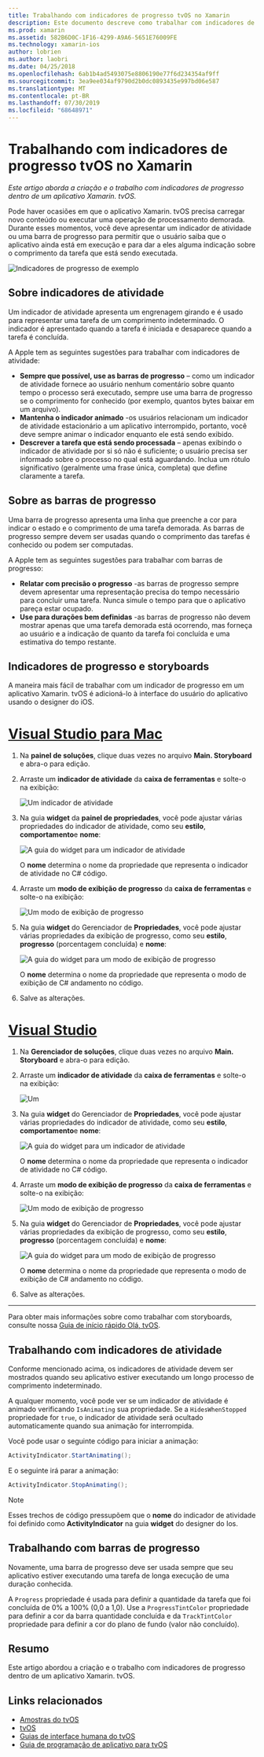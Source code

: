 ```yaml
---
title: Trabalhando com indicadores de progresso tvOS no Xamarin
description: Este documento descreve como trabalhar com indicadores de progresso em um aplicativo tvOS criado com o Xamarin. Ele aborda as barras de progresso e os indicadores de atividade.
ms.prod: xamarin
ms.assetid: 582B6D0C-1F16-4299-A9A6-5651E76009FE
ms.technology: xamarin-ios
author: lobrien
ms.author: laobri
ms.date: 04/25/2018
ms.openlocfilehash: 6ab1b4ad5493075e8806190e77f6d234354af9ff
ms.sourcegitcommit: 3ea9ee034af9790d2b0dc0893435e997bd06e587
ms.translationtype: MT
ms.contentlocale: pt-BR
ms.lasthandoff: 07/30/2019
ms.locfileid: "68648971"
---
```

# <a name="working-with-tvos-progress-indicators-in-xamarin"></a>Trabalhando com indicadores de progresso tvOS no Xamarin

_Este artigo aborda a criação e o trabalho com indicadores de progresso dentro de um aplicativo Xamarin. tvOS._

Pode haver ocasiões em que o aplicativo Xamarin. tvOS precisa carregar novo conteúdo ou executar uma operação de processamento demorada. Durante esses momentos, você deve apresentar um indicador de atividade ou uma barra de progresso para permitir que o usuário saiba que o aplicativo ainda está em execução e para dar a eles alguma indicação sobre o comprimento da tarefa que está sendo executada.

![Indicadores de progresso de exemplo](progress-indicators-images/intro01.png "Indicadores de progresso de exemplo")

## <a name="about-activity-indicators"></a>Sobre indicadores de atividade

Um indicador de atividade apresenta um engrenagem girando e é usado para representar uma tarefa de um comprimento indeterminado. O indicador é apresentado quando a tarefa é iniciada e desaparece quando a tarefa é concluída.

A Apple tem as seguintes sugestões para trabalhar com indicadores de atividade:

- **Sempre que possível, use as barras de progresso** – como um indicador de atividade fornece ao usuário nenhum comentário sobre quanto tempo o processo será executado, sempre use uma barra de progresso se o comprimento for conhecido (por exemplo, quantos bytes baixar em um arquivo).
- **Mantenha o indicador animado** -os usuários relacionam um indicador de atividade estacionário a um aplicativo interrompido, portanto, você deve sempre animar o indicador enquanto ele está sendo exibido.
- **Descrever a tarefa que está sendo processada** – apenas exibindo o indicador de atividade por si só não é suficiente; o usuário precisa ser informado sobre o processo no qual está aguardando. Inclua um rótulo significativo (geralmente uma frase única, completa) que define claramente a tarefa.

## <a name="about-progress-bars"></a>Sobre as barras de progresso

Uma barra de progresso apresenta uma linha que preenche a cor para indicar o estado e o comprimento de uma tarefa demorada. As barras de progresso sempre devem ser usadas quando o comprimento das tarefas é conhecido ou podem ser computadas.

A Apple tem as seguintes sugestões para trabalhar com barras de progresso:

- **Relatar com precisão o progresso** -as barras de progresso sempre devem apresentar uma representação precisa do tempo necessário para concluir uma tarefa. Nunca simule o tempo para que o aplicativo pareça estar ocupado.
- **Use para durações bem definidas** -as barras de progresso não devem mostrar apenas que uma tarefa demorada está ocorrendo, mas forneça ao usuário e a indicação de quanto da tarefa foi concluída e uma estimativa do tempo restante.

## <a name="progress-indicators-and-storyboards"></a>Indicadores de progresso e storyboards

A maneira mais fácil de trabalhar com um indicador de progresso em um aplicativo Xamarin. tvOS é adicioná-lo à interface do usuário do aplicativo usando o designer do iOS.

# <a name="visual-studio-for-mactabmacos"></a>[Visual Studio para Mac](#tab/macos)
    
1. Na **painel de soluções**, clique duas vezes no arquivo **Main. Storyboard** e abra-o para edição.

2. Arraste um **indicador de atividade** da **caixa de ferramentas** e solte-o na exibição: 

    ![Um indicador de atividade](progress-indicators-images/activity01.png "Um indicador de atividade")

3. Na guia **widget** da **painel de propriedades**, você pode ajustar várias propriedades do indicador de atividade, como seu **estilo**, **comportamento**e **nome**: 

    ![A guia do widget para um indicador de atividade](progress-indicators-images/activity02.png "A guia do widget para um indicador de atividade")
    
    O **nome** determina o nome da propriedade que representa o indicador de atividade no C# código.

4. Arraste um **modo de exibição de progresso** da **caixa de ferramentas** e solte-o na exibição: 

    ![Um modo de exibição de progresso](progress-indicators-images/activity03.png "Um modo de exibição de progresso")

5. Na guia **widget** do Gerenciador de **Propriedades**, você pode ajustar várias propriedades da exibição de progresso, como seu **estilo**, **progresso** (porcentagem concluída) e **nome**: 

    ![A guia do widget para um modo de exibição de progresso](progress-indicators-images/activity04.png "A guia do widget para um modo de exibição de progresso")
    
    O **nome** determina o nome da propriedade que representa o modo de exibição de C# andamento no código.

6. Salve as alterações.

# <a name="visual-studiotabwindows"></a>[Visual Studio](#tab/windows)
    
1. Na **Gerenciador de soluções**, clique duas vezes no arquivo **Main. Storyboard** e abra-o para edição.

2. Arraste um **indicador de atividade** da **caixa de ferramentas** e solte-o na exibição: 

    ![Um](progress-indicators-images/activity01-vs.png
    "indicador de atividade de um indicador de atividade")

3. Na guia **widget** do Gerenciador de **Propriedades**, você pode ajustar várias propriedades do indicador de atividade, como seu **estilo**, **comportamento**e **nome**: 

    ![A guia do widget para um indicador de atividade](progress-indicators-images/activity02-vs.png "A guia do widget para um indicador de atividade")

    O **nome** determina o nome da propriedade que representa o indicador de atividade no C# código.

4. Arraste um **modo de exibição de progresso** da **caixa de ferramentas** e solte-o na exibição: 

   ![Um modo de exibição de progresso](progress-indicators-images/activity03-vs.png "Um modo de exibição de progresso")

5. Na guia **widget** do Gerenciador de **Propriedades**, você pode ajustar várias propriedades da exibição de progresso, como seu **estilo**, **progresso** (porcentagem concluída) e **nome**: 

    ![A guia do widget para um modo de exibição de progresso](progress-indicators-images/activity04-vs.png "A guia do widget para um modo de exibição de progresso")
    
    O **nome** determina o nome da propriedade que representa o modo de exibição de C# andamento no código.

6. Salve as alterações.

-----

Para obter mais informações sobre como trabalhar com storyboards, consulte nossa [Guia de início rápido Olá, tvOS](~/ios/tvos/get-started/hello-tvos.md). 

## <a name="working-with-activity-indicators"></a>Trabalhando com indicadores de atividade

Conforme mencionado acima, os indicadores de atividade devem ser mostrados quando seu aplicativo estiver executando um longo processo de comprimento indeterminado.

A qualquer momento, você pode ver se um indicador de atividade é animado verificando `IsAnimating` sua propriedade. Se a `HidesWhenStopped` propriedade for `true`, o indicador de atividade será ocultado automaticamente quando sua animação for interrompida.

Você pode usar o seguinte código para iniciar a animação: 

```csharp
ActivityIndicator.StartAnimating();
```

E o seguinte irá parar a animação:

```csharp
ActivityIndicator.StopAnimating();
```

> [!NOTE]
> Esses trechos de código pressupõem que o **nome** do indicador de atividade foi definido como **ActivityIndicator** na guia **widget** do designer do Ios.

## <a name="working-with-progress-bars"></a>Trabalhando com barras de progresso

Novamente, uma barra de progresso deve ser usada sempre que seu aplicativo estiver executando uma tarefa de longa execução de uma duração conhecida. 

A `Progress` propriedade é usada para definir a quantidade da tarefa que foi concluída de 0% a 100% (0,0 a 1,0). Use a `ProgressTintColor` propriedade para definir a cor da barra quantidade concluída e da `TrackTintColor` propriedade para definir a cor do plano de fundo (valor não concluído).

## <a name="summary"></a>Resumo

Este artigo abordou a criação e o trabalho com indicadores de progresso dentro de um aplicativo Xamarin. tvOS.

## <a name="related-links"></a>Links relacionados

- [Amostras do tvOS](https://docs.microsoft.com/samples/browse/?products=xamarin&term=Xamarin.iOS+tvOS)
- [tvOS](https://developer.apple.com/tvos/)
- [Guias de interface humana do tvOS](https://developer.apple.com/tvos/human-interface-guidelines/)
- [Guia de programação de aplicativo para tvOS](https://developer.apple.com/library/prerelease/tvos/documentation/General/Conceptual/AppleTV_PG/)

